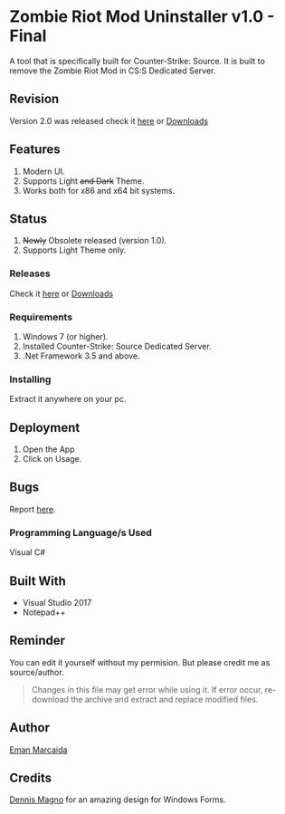 # Zombie Riot Mod Uninstaller v1.0 - Final

A tool that is specifically built for Counter-Strike: Source. It is built to remove the Zombie Riot Mod in CS:S Dedicated Server.

## Revision
Version 2.0 was released check it [here](https://github.com/EmanDev/CSS-Zriot-Mod-Uninstaller-v2) or [Downloads](https://emandev.github.io/CSS-Zriot-Mod-Uninstaller-v2/)

## Features

1. Modern UI.
2. Supports Light ~~and Dark~~ Theme.
3. Works both for x86 and x64 bit systems.

## Status

1. ~~Newly~~ Obsolete released (version 1.0).
2. Supports Light Theme only.

### Releases

Check it [here](https://github.com/EmanDev/zombie-riot-mod-uninstaller/releases) or [Downloads](https://emandev.github.io/downloads.html)

### Requirements

1. Windows 7 (or higher).
2. Installed Counter-Strike: Source Dedicated Server.
3. .Net Framework 3.5 and above.

### Installing

Extract it anywhere on your pc.

## Deployment

1. Open the App
2. Click on Usage.

## Bugs

Report [here](https://github.com/EmanDev/zombie-riot-mod-uninstaller/issues).

### Programming Language/s Used

Visual C#

## Built With

* Visual Studio 2017
* Notepad++

## Reminder

You can edit it yourself without my permision. But please credit me as source/author.

> Changes in this file may get error while using it. If error occur, re-download the archive and extract and replace modified files.

## Author
[Eman Marcaida](https://github.com/EmanDev)

## Credits

[Dennis Magno](https://github.com/dennismagno) for an amazing design for Windows Forms.
